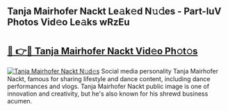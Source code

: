 ## Tanja Mairhofer Nackt Le𝚊k𝚎d N𝚞𝚍es - Part-luV Photos Vid𝚎o Le𝚊ks wRzEu

# <h2><a href="http://fbaru8.evod.top/?m=Tanja+Mairhofer+Nackt">🔗 👉🔴 Tanja Mairhofer Nackt Vid𝚎o Ph𝚘t𝚘s</a></h2>

[![Tanja Mairhofer Nackt N𝚞d𝚎s](https://i.imgur.com/8V9OHl7.gif)](http://fbaru8.evod.top/?m=Tanja+Mairhofer+Nackt)
Social media personality Tanja Mairhofer Nackt, famous for sharing lifestyle and dance content, including dance performances and vlogs. Tanja Mairhofer Nackt public image is one of innovation and creativity, but he's also known for his shrewd business acumen. 
